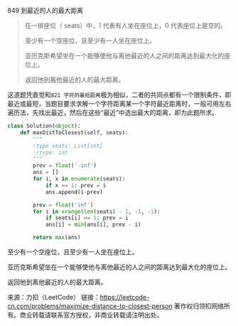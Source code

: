 849 到最近的人的最大距离

> 在一排座位（ seats）中，1 代表有人坐在座位上，0 代表座位上是空的。
>
> 至少有一个空座位，且至少有一人坐在座位上。
>
> 亚历克斯希望坐在一个能够使他与离他最近的人之间的距离达到最大化的座位上。
>
> 返回他到离他最近的人的最大距离。
>

这道题凭直觉和`821 字符的最短距离`极为相似，二者的共同点都有一个限制条件，即最近或最短，当题目要求求解一个字符距离某一个字符最近距离时，一般可用左右遍历法，先找出最近，然后在这些“最近”中选出最大的距离，即为此题所求。

```python
class Solution(object):
    def maxDistToClosest(self, seats):
        """
        :type seats: List[int]
        :rtype: int
        """
        prev = float('-inf')
        ans = []
        for i, x in enumerate(seats):
            if x == 1: prev = i
            ans.append(i-prev)

        prev = float('inf')
        for i in xrange(len(seats) - 1, -1, -1):
            if seats[i] == 1: prev = i
            ans[i] = min(ans[i], prev - i)

        return max(ans)

```

至少有一个空座位，且至少有一人坐在座位上。

亚历克斯希望坐在一个能够使他与离他最近的人之间的距离达到最大化的座位上。

返回他到离他最近的人的最大距离。

来源：力扣（LeetCode）
链接：https://leetcode-cn.com/problems/maximize-distance-to-closest-person
著作权归领扣网络所有。商业转载请联系官方授权，非商业转载请注明出处。